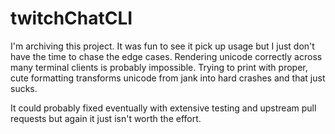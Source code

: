 # twitchChatCLI

I'm archiving this project. It was fun to see it pick up usage but I just don't have the time to chase the edge cases. Rendering unicode correctly across many
terminal clients is probably impossible. Trying to print with proper, cute formatting transforms unicode from jank into hard crashes and that just sucks. 

It could probably fixed eventually with extensive testing and upstream pull requests but again it just isn't worth the effort.

